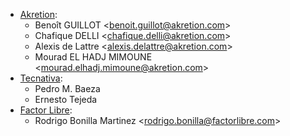 - [Akretion](https://www.akretion.com):
  - Benoît GUILLOT \<<benoit.guillot@akretion.com>\>
  - Chafique DELLI \<<chafique.delli@akretion.com>\>
  - Alexis de Lattre \<<alexis.delattre@akretion.com>\>
  - Mourad EL HADJ MIMOUNE \<<mourad.elhadj.mimoune@akretion.com>\>
- [Tecnativa](https://www.tecnativa.com):
  - Pedro M. Baeza
  - Ernesto Tejeda
- [Factor Libre](https://www.factorlibre.com):
  - Rodrigo Bonilla Martinez \<<rodrigo.bonilla@factorlibre.com>\>
